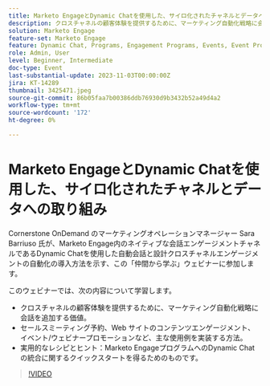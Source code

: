 ```yaml
---
title: Marketo EngageとDynamic Chatを使用した、サイロ化されたチャネルとデータへの取り組み
description: クロスチャネルの顧客体験を提供するために、マーケティング自動化戦略に会話を追加する価値。  セールスミーティング予約、Web サイトのコンテンツエンゲージメント、イベント/ウェビナープロモーションなど、主な使用例を実装する方法。  実用的なレシピとヒント：Marketo EngageプログラムへのDynamic Chatの統合に関するクイックスタートを得るためのものです。
solution: Marketo Engage
feature-set: Marketo Engage
feature: Dynamic Chat, Programs, Engagement Programs, Events, Event Programs
role: Admin, User
level: Beginner, Intermediate
doc-type: Event
last-substantial-update: 2023-11-03T00:00:00Z
jira: KT-14289
thumbnail: 3425471.jpeg
source-git-commit: 86b05faa7b00386ddb76930d9b3432b52a49d4a2
workflow-type: tm+mt
source-wordcount: '172'
ht-degree: 0%

---
```



# Marketo EngageとDynamic Chatを使用した、サイロ化されたチャネルとデータへの取り組み

Cornerstone OnDemand のマーケティングオペレーションマネージャー Sara Barriuso 氏が、Marketo Engage内のネイティブな会話エンゲージメントチャネルであるDynamic Chatを使用した自動会話と設計クロスチャネルエンゲージメントの自動化の導入方法を示す、この「仲間から学ぶ」ウェビナーに参加します。

このウェビナーでは、次の内容について学習します。

* クロスチャネルの顧客体験を提供するために、マーケティング自動化戦略に会話を追加する価値。
* セールスミーティング予約、Web サイトのコンテンツエンゲージメント、イベント/ウェビナープロモーションなど、主な使用例を実装する方法。
* 実用的なレシピとヒント：Marketo EngageプログラムへのDynamic Chatの統合に関するクイックスタートを得るためのものです。

>[!VIDEO](https://video.tv.adobe.com/v/3425471/?learn=on)